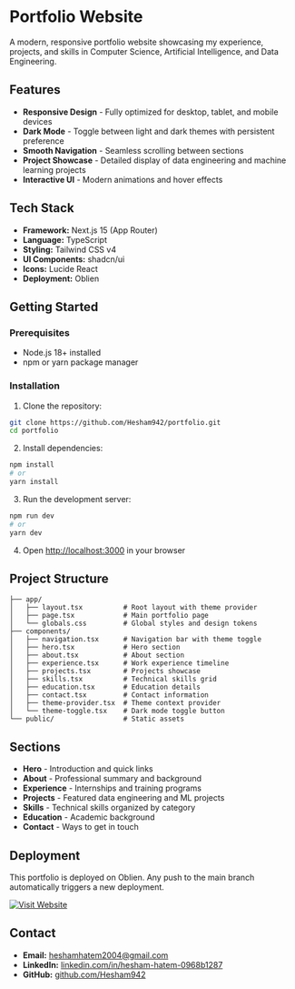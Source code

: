 # Portfolio Website

A modern, responsive portfolio website showcasing my experience, projects, and skills in Computer Science, Artificial Intelligence, and Data Engineering.

## Features

- **Responsive Design** - Fully optimized for desktop, tablet, and mobile devices
- **Dark Mode** - Toggle between light and dark themes with persistent preference
- **Smooth Navigation** - Seamless scrolling between sections
- **Project Showcase** - Detailed display of data engineering and machine learning projects
- **Interactive UI** - Modern animations and hover effects

## Tech Stack

- **Framework:** Next.js 15 (App Router)
- **Language:** TypeScript
- **Styling:** Tailwind CSS v4
- **UI Components:** shadcn/ui
- **Icons:** Lucide React
- **Deployment:** Oblien

## Getting Started

### Prerequisites

- Node.js 18+ installed
- npm or yarn package manager

### Installation

1. Clone the repository:
```bash
git clone https://github.com/Hesham942/portfolio.git
cd portfolio
```

2. Install dependencies:
```bash
npm install
# or
yarn install
```

3. Run the development server:
```bash
npm run dev
# or
yarn dev
```

4. Open [http://localhost:3000](http://localhost:3000) in your browser

## Project Structure

```
├── app/
│   ├── layout.tsx          # Root layout with theme provider
│   ├── page.tsx            # Main portfolio page
│   └── globals.css         # Global styles and design tokens
├── components/
│   ├── navigation.tsx      # Navigation bar with theme toggle
│   ├── hero.tsx            # Hero section
│   ├── about.tsx           # About section
│   ├── experience.tsx      # Work experience timeline
│   ├── projects.tsx        # Projects showcase
│   ├── skills.tsx          # Technical skills grid
│   ├── education.tsx       # Education details
│   ├── contact.tsx         # Contact information
│   ├── theme-provider.tsx  # Theme context provider
│   └── theme-toggle.tsx    # Dark mode toggle button
└── public/                 # Static assets
```

## Sections

- **Hero** - Introduction and quick links
- **About** - Professional summary and background
- **Experience** - Internships and training programs
- **Projects** - Featured data engineering and ML projects
- **Skills** - Technical skills organized by category
- **Education** - Academic background
- **Contact** - Ways to get in touch

## Deployment

This portfolio is deployed on Oblien. Any push to the main branch automatically triggers a new deployment.

[![Visit Website](https://img.shields.io/badge/Visit%20Website-000000?style=for-the-badge&logo=azure-devops&logoColor=white)](https://hesham.obl.ee/)






## Contact

- **Email:** heshamhatem2004@gmail.com
- **LinkedIn:** [linkedin.com/in/hesham-hatem-0968b1287](https://www.linkedin.com/in/hesham-hatem-0968b1287/)
- **GitHub:** [github.com/Hesham942](https://github.com/Hesham942)

